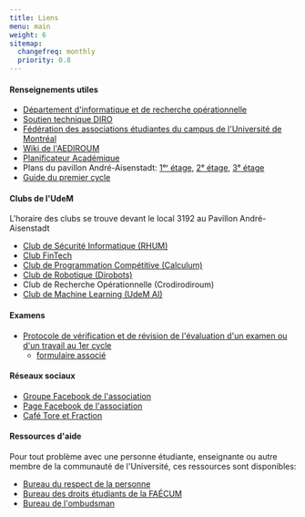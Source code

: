 ```yaml
---
title: Liens
menu: main
weight: 6
sitemap:
  changefreq: monthly
  priority: 0.8
---
```



#### Renseignements utiles

* [Département d'informatique et de recherche opérationnelle](//diro.umontreal.ca)
* [Soutien technique DIRO](//support.iro.umontreal.ca)
* [Fédération des associations étudiantes du campus de l'Université de Montréal](//faecum.qc.ca)
* [Wiki de l'AEDIROUM](https://wiki.aediroum.ca/index.php?title=Accueil)
* [Planificateur Académique](https://www-ens.iro.umontreal.ca/~miloszro/conseiller_pedagogique/planner/117510.html)
* Plans du pavillon André-Aisenstadt: [1ᵉʳ étage](https://www.iro.umontreal.ca/~robitail/1e-etage.html), [2ᵉ étage](https://www.iro.umontreal.ca/~robitail/2e-etage.html), [3ᵉ étage](https://www.iro.umontreal.ca/~robitail/3e-etage.html)
* [Guide du premier cycle](https://www-labs.iro.umontreal.ca/~boyer/etudes/guide1cy_fldr/)

#### Clubs de l'UdeM

L'horaire des clubs se trouve devant le local 3192 au Pavillon André-Aisenstadt

* [Club de Sécurité Informatique (RHUM)](//discord.gg/Tdunyeg)
* [Club FinTech](//fb.com/groups/143067566363926)
* [Club de Programmation Compétitive (Calculum)](https://calculum.ca/)
* [Club de Robotique (Dirobots)](https://dirobots.github.io/)
* Club de Recherche Opérationnelle (Crodirodiroum)
* [Club de Machine Learning (UdeM AI)](https://udemai.github.io/)

<!--* [DIRO Bash](//dirobash.tolarian.com)-->
<!--* [Site web de stages](//stages.dgtic.umontreal.ca/etudiants) -->

#### Examens

* [Protocole de vérification et de révision de l'évaluation d'un examen ou d'un travail au 1er cycle](https://safire.umontreal.ca/public/FAS/safire/Documents/3-Ressources-services/Ressources-formulaires/Protocole_revision_notes_04-2024.pdf) 
  * [formulaire associé](https://forms.office.com/pages/responsepage.aspx?id=7O9-0kcq50uYHg-Jd_ox2CdKkxc0YEhFqbySMGVP_31UMFdWWU4wSkRSTU1LTVNLMjVZV1FISVlSTi4u)

#### Réseaux sociaux

* [Groupe Facebook de l'association](//fb.com/groups/2354091571)
* [Page Facebook de l'association](//fb.com/aediroum)
* [Café Tore et Fraction](//cafemathinfo.iro.umontreal.ca)

#### Ressources d'aide

Pour tout problème avec une personne étudiante, enseignante ou autre membre de la communauté de l'Université, ces&nbsp;ressources sont disponibles:

* [Bureau du respect de la personne](//respect.umontreal.ca/accueil)
* [Bureau des droits étudiants de la FAÉCUM](//www.faecum.qc.ca/services/bureau-des-droits-etudiants-bde)
* [Bureau de l'ombudsman](//ombudsman.umontreal.ca/accueil)
